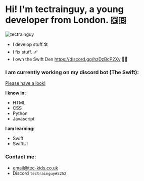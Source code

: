 # Hi! I'm tectrainguy, a young developer from London. :uk:
![tectrainguy](https://en.gravatar.com/userimage/177662690/cb927268156b060539df8dffa63b9212.jpg)

- I develop stuff.🛠️ 
- I fix stuff. 🩹 
- I own the Swift Den https://discord.gg/hzDzBcP2Xv ✍🏼


### I am currently working on my discord bot (The Swift):
[Please have a look!](https://discord.com/oauth2/authorize?client_id=1045760873316229193&permissions=269224960&scope=applications.commands%20bot)


**I know in:**

- HTML
- CSS
- Python
- Javascript

**I am learning:**

- Swift
- SwiftUI

### Contact me:
- email@tec-kids.co.uk
- Discord `tectrainguy#5252`

